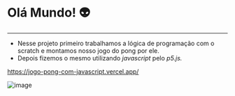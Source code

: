 # Olá Mundo! 👽
---
* Nesse projeto primeiro trabalhamos a lógica de programação com o scratch e montamos nosso jogo do pong por ele.
* Depois fizemos o mesmo utilizando _javascript_ pelo _p5.js._

https://jogo-pong-com-javascript.vercel.app/

![image](https://github.com/LucasMB21/jogo-pong-com-javascript/assets/130411731/375a0346-5e3e-41dd-a034-b93630be9151)
